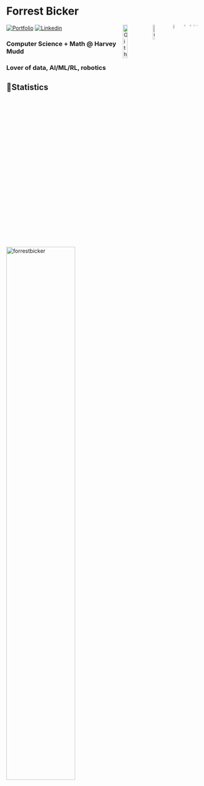 # Forrest Bicker
<img width="0.15625%" align="right" alt="Github" src="https://github.com/forrestbicker/forrestbicker/blob/main/src/logo.gif" />
<img width="0.3125%" align="right" alt="Github" src="https://github.com/forrestbicker/forrestbicker/blob/main/src/logo.gif" />
<img width="0.625%" align="right" alt="Github" src="https://github.com/forrestbicker/forrestbicker/blob/main/src/logo.gif" />
<img width="1.25%" align="right" alt="Github" src="https://github.com/forrestbicker/forrestbicker/blob/main/src/logo.gif" />
<img width="2.5%" align="right" alt="Github" src="https://github.com/forrestbicker/forrestbicker/blob/main/src/logo.gif" />
<img width="5%" align="right" alt="Github" src="https://github.com/forrestbicker/forrestbicker/blob/main/src/logo.gif" />
<img width="10%" align="right" alt="Github" src="https://github.com/forrestbicker/forrestbicker/blob/main/src/logo.gif" />
<img width="15%" align="right" alt="Github" src="https://github.com/forrestbicker/forrestbicker/blob/main/src/logo.gif" />

[![Portfolio](https://img.shields.io/badge/Portfolio-000000?style=for-the-badge&logo=windows%20terminal&logoColor=white)](https://forrestbicker.com)
[![Linkedin](https://img.shields.io/badge/LinkedIn-0077B5?style=for-the-badge&logo=linkedin&logoColor=white)](https://www.linkedin.com/in/forrestbicker)

### Computer Science + Math @ Harvey Mudd
### Lover of data, AI/ML/RL, robotics
## 🎈Statistics
<img align="left" width="60%" src="https://github-readme-stats.vercel.app/api?username=forrestbicker&amp;show_icons=true&amp;locale=en&amp;hide=issues" alt="forrestbicker">


<!---
<p>
  <code><img width="10%" src="https://www.vectorlogo.zone/logos/python/python-ar21.svg"></code>
  <code><img width="10%" src="https://www.vectorlogo.zone/logos/java/java-ar21.svg"></code>
  <code><img width="10%" src="https://www.vectorlogo.zone/logos/typescriptlang/typescriptlang-ar21.svg"></code>
  <br>
  <code><img width="10%" src="https://www.vectorlogo.zone/logos/tcl/tcl-ar21.svg"></code>
  <code><img width="10%" src="https://www.vectorlogo.zone/logos/javascript/javascript-ar21.svg"></code>
  <code><img width="10%" src="https://www.vectorlogo.zone/logos/w3_html5/w3_html5-ar21.svg"></code>
  <br>
  <code><img width="10%" src="https://upload.vectorlogo.zone/logos/pydata_pandas/images/3379b038-0796-45fe-8467-3fba66c10b70.svg"></code>
  <code><img width="10%" src="https://www.vectorlogo.zone/logos/pytorch/pytorch-ar21.svg"></code>
  <code><img width="10%" src="https://www.vectorlogo.zone/logos/opencv/opencv-ar21.svg"></code>
</p>
-->


